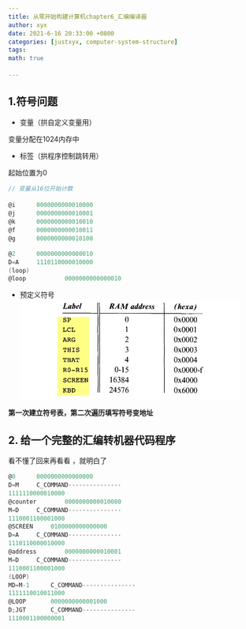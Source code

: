 ```yaml
---
title: 从零开始构建计算机chapter6_汇编编译器
author: xyx
date: 2021-6-16 20:33:00 +0800
categories: [justxyx, computer-system-structure]
tags: 
math: true

---
```


## 1.符号问题

- 变量（拱自定义变量用）

变量分配在1024内存中

- 标签（拱程序控制跳转用）

起始位置为0

```c
// 变量从16位开始计数

@i		0000000000010000
@j		0000000000010001
@k		0000000000010010
@f		0000000000010011
@g		0000000000010100
```

```c
@2		0000000000000010
D=A		1110110000010000
(loop)
@loop           0000000000000010
```

- 预定义符号
![p2](/assets/ims/2021.12/p1.png)


**第一次建立符号表，第二次遍历填写符号变地址**

## 2. 给一个完整的汇编转机器代码程序

看不懂了回来再看看 ，就明白了

```c
@0		0000000000000000
D=M		C_COMMAND---------------
1111110000010000
@counter		0000000000010000
M=D		C_COMMAND---------------
1110001100001000
@SCREEN		0100000000000000
D=A		C_COMMAND---------------
1110110000010000
@address		0000000000010001
M=D		C_COMMAND---------------
1110001100001000
(LOOP)
MD=M-1		C_COMMAND---------------
1111110010011000
@LOOP		0000000000001000
D;JGT		C_COMMAND---------------
1110001100000001
```